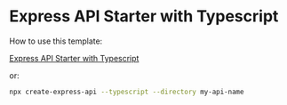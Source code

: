 # Express API Starter with Typescript

How to use this template:

[Express API Starter with Typescript](https://github.com/w3cj/express-api-starter-ts)

or:

```sh
npx create-express-api --typescript --directory my-api-name
```
